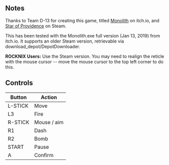 ## Notes

Thanks to Team D-13 for creating this game, titled [Monolith](https://team-d-13.itch.io/monolith) on itch.io, and [Star of Providence](https://store.steampowered.com/app/603960/Star_of_Providence) on Steam.

This has been tested with the Monolith.exe full version (Jan 13, 2019) from itch.io. It supports an older Steam version, retrievable via download_depot/DepotDownloader.

**ROCKNIX Users:** Use the Steam version. You may need to realign the reticle with the mouse cursor -- move the mouse cursor to the top left corner to do this.


## Controls

| Button  | Action            |
| ------- | ----------------- |
| L-STICK | Move              |
| L3      | Fire              |
| R-STICK | Mouse / aim       |
| R1      | Dash              |
| R2      | Bomb              |
| START   | Pause             |
| A       | Confirm           |
